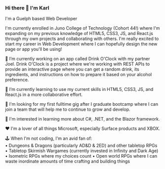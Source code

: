 ### Hi there 👋 I'm Karl

I'm a Guelph based Web Developer

I'm currently enrolled in Juno College of Technology (Cohort 44!) where I'm expanding on my previous knowledge of HTML5, CSS3, JS, and React.js through my own projects and collaborating with others. I'm really excited to start my career in Web Development where I can hopefully design the new page or app you'll be using!

<!--
**lunarpirate/lunarpirate** is a ✨ _special_ ✨ repository because its `README.md` (this file) appears on your GitHub profile.

Here are some ideas to get you started:

- 🔭 I’m currently working on ...
- 🌱 I’m currently learning ...
- 👯 I’m looking to collaborate on ...
- 🤔 I’m looking for help with ...
- 💬 Ask me about ...
- 📫 How to reach me: ...
- 😄 Pronouns: ...
- ⚡ Fun fact: ...
-->

🔭 I’m currently working on an app called Drink O'Clock with my partner Joel. Drink O'Clock is a project where we're working with REST APIs to provide an interactive page where you can get a random drink, its ingredients, and instructions on how to prepare it based on your alcohol preference.

🌱 I’m currently learning to use my current skills in HTML5, CSS3, JS, and React.js in a more collaborative effort.

🌠 I'm looking for my first fulltime gig after I graduate bootcamp where I can join a team that will help me to continue to grow and develop.

🤔 I'm interested in learning more about C#, .NET, and the Blazor framework.

❤️ I'm a lover of all things Microsoft, especially Surface products and XBOX.

🕹️ When I'm not coding, I'm an avid fan of:
  <br/>• Dungeons & Dragons (particularly AD&D & 2ED) and other tabletop RPGs
  • Tabletop Skirmish Wargames (currently invested in Infinity and Dark Age)
  • Isometric RPGs where my choices count
  • Open world RPGs where I can waste inordinate amounts of time crafting and building things
